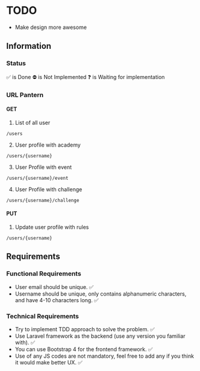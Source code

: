 # TODO 

- Make design more awesome

## Information

### Status 
✅ is Done
⛔ is Not Implemented
❓ is Waiting for implementation

### URL Pantern

#### GET

1. List of all user
```
/users
```

2. User profile with academy
```
/users/{username}
```

3. User Profile with event 
```
/users/{username}/event
```

4. User Profile with challenge 

```
/users/{username}/challenge
```

#### PUT

1. Update user profile with rules
```
/users/{username}
```


## Requirements

### Functional Requirements
- User email should be unique. ✅
- Username should be unique, only contains alphanumeric characters, and have 4-10 characters long. ✅


### Technical Requirements

- Try to implement TDD approach to solve the problem. ✅
- Use Laravel framework as the backend (use any version you familiar with). ✅
- You can use Bootstrap 4 for the frontend framework. ✅
- Use of any JS codes are not mandatory, feel free to add any if you think it would make better UX. ✅